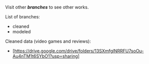 Visit other ***branches*** to see other works.

List of branches:
 - cleaned
 - modeled

Cleaned data (video games and reviews):
 - [https://drive.google.com/drive/folders/13SXmfglNRRFU7soOu-Au4nTM1t6SYbO1?usp=sharing]
